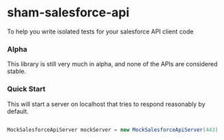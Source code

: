 sham-salesforce-api
============================

To help you write isolated tests for your salesforce API client code

### Alpha
This library is still very much in alpha, and none of the APIs are considered stable.

### Quick Start

This will start a server on localhost that tries to respond reasonably by default.

```groovy

MockSalesforceApiServer mockServer = new MockSalesforceApiServer(443)

```
